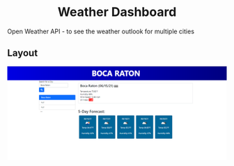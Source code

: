 <h1 align="center">Weather Dashboard</h1>

Open Weather API - to see the weather outlook for multiple cities

## Layout
<img src="https://github.com/hugh-bowie/weather-dashboard/blob/main/assets/img/weather-dashboard.PNG">
